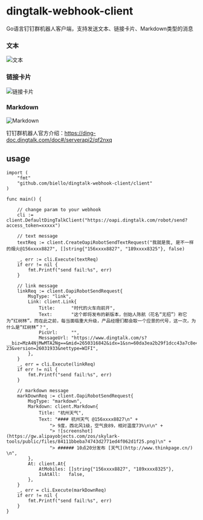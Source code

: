 # dingtalk-webhook-client
Go语言钉钉群机器人客户端，支持发送文本、链接卡片、Markdown类型的消息
### 文本
![文本](https://img.alicdn.com/tfs/TB1jFpqaRxRMKJjy0FdXXaifFXa-497-133.png#align=left&display=inline&height=112&originHeight=133&originWidth=497&status=done&width=418)
### 链接卡片
![链接卡片](https://img.alicdn.com/tfs/TB1VfZtaUgQMeJjy0FeXXXOEVXa-498-193.png#align=left&display=inline&height=138&originHeight=193&originWidth=498&status=done&width=355)
### Markdown
![Markdown](https://img.alicdn.com/tfs/TB1yL3taUgQMeJjy0FeXXXOEVXa-492-380.png#align=left&display=inline&height=241&originHeight=380&originWidth=492&status=done&width=312)

钉钉群机器人官方介绍：https://ding-doc.dingtalk.com/doc#/serverapi2/qf2nxq

## usage

```
import (
	"fmt"
	"github.com/biello/dingtalk-webhook-client/client"
)

func main() {

	// change param to your webhook
	cli := client.DefaultDingTalkClient("https://oapi.dingtalk.com/robot/send?access_token=xxxxx")

	// text message
	textReq := client.CreateOapiRobotSendTextRequest("我就是我, 是不一样的烟火@156xxxx8827", []string{"156xxxx8827", "189xxxx8325"}, false)

	_, err := cli.Execute(textReq)
	if err != nil {
		fmt.Printf("send fail:%s", err)
	}

	// link message
	linkReq := client.OapiRobotSendRequest{
		MsgType: "link",
		Link: client.Link{
			Title:      "时代的火车向前开",
			Text:       "这个即将发布的新版本，创始人陈航（花名“无招”）称它为“红树林”。而在此之前，每当面临重大升级，产品经理们都会取一个应景的代号，这一次，为什么是“红树林”？",
			PicUrl:     "",
			MessageUrl: "https://www.dingtalk.com/s?__biz=MzA4NjMwMTA2Ng==&mid=2650316842&idx=1&sn=60da3ea2b29f1dcc43a7c8e4a7c97a16&scene=2&srcid=09189AnRJEdIiWVaKltFzNTw&from=timeline&isappinstalled=0&key=&ascene=2&uin=&devicetype=android-23&version=26031933&nettype=WIFI",
		},
	}
	_, err = cli.Execute(linkReq)
	if err != nil {
		fmt.Printf("send fail:%s", err)
	}

	// markdown message
	markDownReq := client.OapiRobotSendRequest{
		MsgType: "markdown",
		Markdown: client.Markdown{
			Title: "杭州天气",
			Text: "#### 杭州天气 @156xxxx8827\n" +
				"> 9度，西北风1级，空气良89，相对温度73%\n\n" +
				"> ![screenshot](https://gw.alipayobjects.com/zos/skylark-tools/public/files/84111bbeba74743d2771ed4f062d1f25.png)\n" +
				"> ###### 10点20分发布 [天气](http://www.thinkpage.cn/) \n",
		},
		At: client.At{
			AtMobiles: []string{"156xxxx8827", "189xxxx8325"},
			IsAtAll:   false,
		},
	}
	_, err = cli.Execute(markDownReq)
	if err != nil {
		fmt.Printf("send fail:%s", err)
	}
}

```
